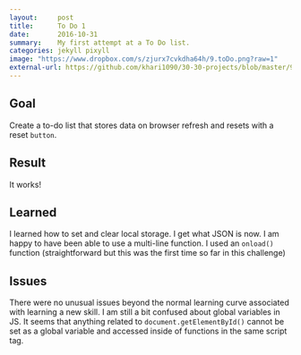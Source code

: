 ```yaml
---
layout:     post
title:      To Do 1
date:       2016-10-31
summary:    My first attempt at a To Do list.
categories: jekyll pixyll
image: "https://www.dropbox.com/s/zjurx7cvkdha64h/9.toDo.png?raw=1"
external-url: https://github.com/khari1090/30-30-projects/blob/master/9.toDo.html
---
```


## Goal
Create a to-do list that stores data on browser refresh and resets with a reset `button`.

## Result
It works!

## Learned
I learned how to set and clear local storage. I get what JSON is now. I am happy to have been able to use a multi-line function. I used an `onload()` function (straightforward but this was the first time so far in this challenge)

## Issues
There were no unusual issues beyond the normal learning curve associated with learning a new skill. I am still a bit confused about global variables in JS. It seems that anything related to `document.getElementById()` cannot be set as a global variable and accessed inside of functions in the same script tag.

